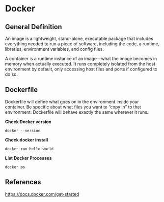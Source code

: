 # Docker


## General Definition

An image is a lightweight, stand-alone, executable package that includes everything needed to run a piece of software, including the code, a runtime, libraries, environment variables, and config files.

A container is a runtime instance of an image—what the image becomes in memory when actually executed. It runs completely isolated from the host environment by default, only accessing host files and ports if configured to do so.

## Dockerfile

Dockerfile will define what goes on in the environment inside your container.  Be specific about what files you want to “copy in” to that environment. Dockerfile will behave exactly the same wherever it runs.

**Check Docker version**

    docker --version

**Check docker install**

    docker run hello-world

**List Docker Processes**

    docker ps


## References

https://docs.docker.com/get-started
